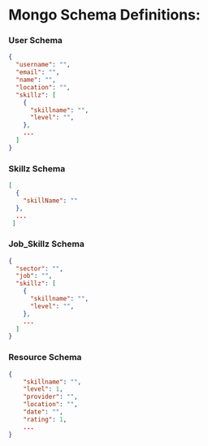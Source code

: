# Mongo Schema Definitions:

### User Schema

```json
{
  "username": "",
  "email": "",
  "name": "",
  "location": "",
  "skillz": [
    {
      "skillname": "",
      "level": "",
    },
    ...
  ] 
}
```

### Skillz Schema

```json
[
  {
    "skillName": ""
  },
  ...
 ]  

```

### Job_Skillz Schema

```json
{
  "sector": "",
  "job": "",
  "skillz": [
    {
      "skillname": "",
      "level": "",
    },
    ...
  ] 
}

```


### Resource Schema

```json
{
    "skillname": "",
    "level": 1,
    "provider": "",
    "location": "",
    "date": "",
    "rating": 1,
    ...
}

```